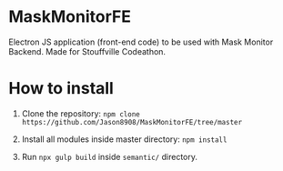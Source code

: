 # MaskMonitorFE
Electron JS application (front-end code) to be used with Mask Monitor Backend. Made for Stouffville Codeathon.

# How to install
1. Clone the repository: `npm clone https://github.com/Jason8908/MaskMonitorFE/tree/master`

2. Install all modules inside master directory: `npm install`

3. Run `npx gulp build` inside `semantic/` directory.